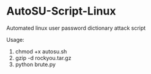 # AutoSU-Script-Linux
Automated linux user password dictionary attack script

Usage:
1. chmod +x autosu.sh
2. gzip -d rockyou.tar.gz
3. python brute.py
